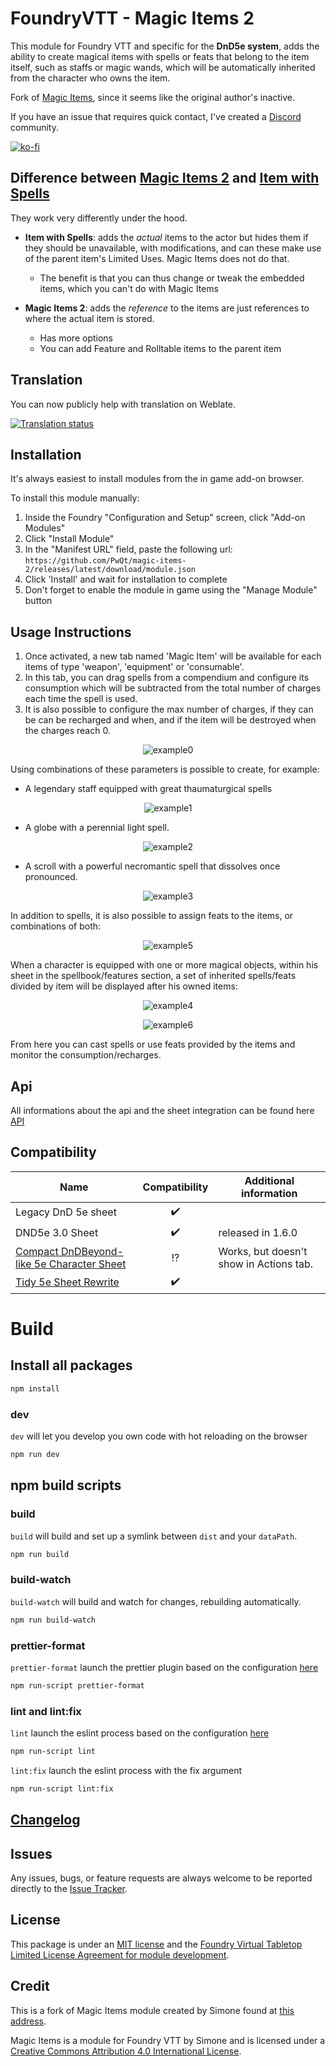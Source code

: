 # FoundryVTT - Magic Items 2

This module for Foundry VTT and specific for the **DnD5e system**, adds the ability to create magical items with spells or feats that belong to the item itself, such as staffs or 
magic wands, which will be automatically inherited from the character who owns the item.

Fork of [Magic Items](https://gitlab.com/riccisi/foundryvtt-magic-items/), since it seems like the original author's inactive.

If you have an issue that requires quick contact, I've created a [Discord](https://discord.gg/V6J6XDv4da) community.

[![ko-fi](https://ko-fi.com/img/githubbutton_sm.svg)](https://ko-fi.com/J3J6UHCX0)


## Difference between [Magic Items 2](https://github.com/PwQt/magic-items-2) and [Item with Spells](https://github.com/krbz999/foundryvtt-items-with-spells-5e)

They work very differently under the hood.

- **Item with Spells**: adds the _actual_ items to the actor but hides them if they should be unavailable, with modifications, and can these make use of the parent item's Limited Uses. Magic Items does not do that.
  - The benefit is that you can thus change or tweak the embedded items, which you can't do with Magic Items

- **Magic Items 2**: adds the _reference_ to the items are just references to where the actual item is stored.
  - Has more options
  - You can add Feature and Rolltable items to the parent item

## Translation

You can now publicly help with translation on Weblate.

<a href="https://hosted.weblate.org/engage/magic-items-2/">
<img src="https://hosted.weblate.org/widget/magic-items-2/287x66-grey.png" alt="Translation status" />
</a>


## Installation

It's always easiest to install modules from the in game add-on browser.

To install this module manually:
1.  Inside the Foundry "Configuration and Setup" screen, click "Add-on Modules"
2.  Click "Install Module"
3.  In the "Manifest URL" field, paste the following url:
`https://github.com/PwQt/magic-items-2/releases/latest/download/module.json`
4.  Click 'Install' and wait for installation to complete
5.  Don't forget to enable the module in game using the "Manage Module" button

## Usage Instructions

1) Once activated, a new tab named 'Magic Item' will be available for each items of type 'weapon', 'equipment' or 'consumable'.  
2) In this tab, you can drag spells from a compendium and configure its consumption which will be subtracted from the total number of charges each time the spell is used.  
3) It is also possible to configure the max number of charges, if they can be can be recharged and when, and if the item will be destroyed when the charges reach 0.

<div align="center">

![example0](/wiki/example0.png?raw=true)
</div>

Using combinations of these parameters is possible to create, for example:

* A legendary staff equipped with great thaumaturgical spells

<div align="center">

![example1](/wiki/example1.png?raw=true)
</div>

* A globe with a perennial light spell.

<div align="center">

![example2](/wiki/example2.png?raw=true)
</div>

* A scroll with a powerful necromantic spell that dissolves once pronounced.

<div align="center">

![example3](/wiki/example3.png?raw=true)
</div>

In addition to spells, it is also possible to assign feats to the items, or combinations of both:

<div align="center">

![example5](/wiki/example5.png?raw=true)
</div>

When a character is equipped with one or more magical objects, within his sheet in the spellbook/features section, 
a set of inherited spells/feats divided by item will be displayed after his owned items:

<div align="center">

![example4](/wiki/example4.png?raw=true)
</div>

<div align="center">

![example6](/wiki/example6.png?raw=true)
</div>

From here you can cast spells or use feats provided by the items and monitor the consumption/recharges.

## Api

All informations about the api and the sheet integration can be found here [API](./wiki/api.md)

## Compatibility
| **Name** | **Compatibility** | **Additional information** |
|----------|:-----------------:|----------------------------|
|Legacy DnD 5e sheet|✔️||
|DND5e 3.0 Sheet|✔️|released in 1.6.0|
|[Compact DnDBeyond-like 5e Character Sheet](https://github.com/eastcw/foundryvtt-compactBeyond5eSheet)|:interrobang:|Works, but doesn't show in Actions tab.|
|[Tidy 5e Sheet Rewrite](https://github.com/kgar/foundry-vtt-tidy-5e-sheets/)|✔️||

# Build

## Install all packages

```bash
npm install
```

### dev

`dev` will let you develop you own code with hot reloading on the browser

```bash
npm run dev
```

## npm build scripts

### build

`build` will build and set up a symlink between `dist` and your `dataPath`.

```bash
npm run build
```

### build-watch

`build-watch` will build and watch for changes, rebuilding automatically.

```bash
npm run build-watch
```

### prettier-format

`prettier-format` launch the prettier plugin based on the configuration [here](./.prettierrc)

```bash
npm run-script prettier-format
```

### lint and lint:fix

`lint` launch the eslint process based on the configuration [here](./.eslintrc.json)

```bash
npm run-script lint
```

`lint:fix` launch the eslint process with the fix argument

```bash
npm run-script lint:fix
```

## [Changelog](./CHANGELOG.md)

## Issues

Any issues, bugs, or feature requests are always welcome to be reported directly to the [Issue Tracker](https://github.com/PwQt/magic-items-2/issues).

## License

This package is under an [MIT license](LICENSE) and the [Foundry Virtual Tabletop Limited License Agreement for module development](https://foundryvtt.com/article/license/).

## Credit

This is a fork of Magic Items module created by Simone found at [this address](https://gitlab.com/riccisi/foundryvtt-magic-items/).

Magic Items is a module for Foundry VTT by Simone and is licensed under a [Creative Commons Attribution 4.0 International License](http://creativecommons.org/licenses/by/4.0/).
